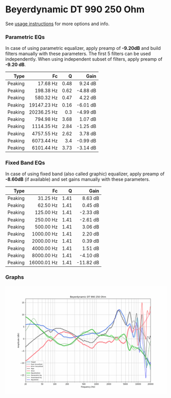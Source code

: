 # Beyerdynamic DT 990 250 Ohm
See [usage instructions](https://github.com/jaakkopasanen/AutoEq#usage) for more options and info.

### Parametric EQs
In case of using parametric equalizer, apply preamp of **-9.20dB** and build filters manually
with these parameters. The first 5 filters can be used independently.
When using independent subset of filters, apply preamp of **-9.20 dB**.

| Type    | Fc          |    Q | Gain     |
|--------:|------------:|-----:|---------:|
| Peaking | 17.68 Hz    | 0.48 | 9.24 dB  |
| Peaking | 198.38 Hz   | 0.62 | -4.88 dB |
| Peaking | 580.32 Hz   | 0.47 | 4.22 dB  |
| Peaking | 19147.23 Hz | 0.16 | -6.01 dB |
| Peaking | 20236.25 Hz | 0.3  | -4.99 dB |
| Peaking | 794.98 Hz   | 3.68 | 1.07 dB  |
| Peaking | 1114.35 Hz  | 2.84 | -1.25 dB |
| Peaking | 4757.55 Hz  | 2.62 | 3.78 dB  |
| Peaking | 6073.44 Hz  | 3.4  | -0.99 dB |
| Peaking | 6101.44 Hz  | 3.73 | -3.14 dB |

### Fixed Band EQs
In case of using fixed band (also called graphic) equalizer, apply preamp of **-8.60dB**
(if available) and set gains manually with these parameters.

| Type    | Fc          |    Q | Gain      |
|--------:|------------:|-----:|----------:|
| Peaking | 31.25 Hz    | 1.41 | 8.63 dB   |
| Peaking | 62.50 Hz    | 1.41 | 0.45 dB   |
| Peaking | 125.00 Hz   | 1.41 | -2.33 dB  |
| Peaking | 250.00 Hz   | 1.41 | -2.61 dB  |
| Peaking | 500.00 Hz   | 1.41 | 3.06 dB   |
| Peaking | 1000.00 Hz  | 1.41 | 2.20 dB   |
| Peaking | 2000.00 Hz  | 1.41 | 0.39 dB   |
| Peaking | 4000.00 Hz  | 1.41 | 1.51 dB   |
| Peaking | 8000.00 Hz  | 1.41 | -4.10 dB  |
| Peaking | 16000.01 Hz | 1.41 | -11.82 dB |

### Graphs
![](./Beyerdynamic%20DT%20990%20250%20Ohm.png)